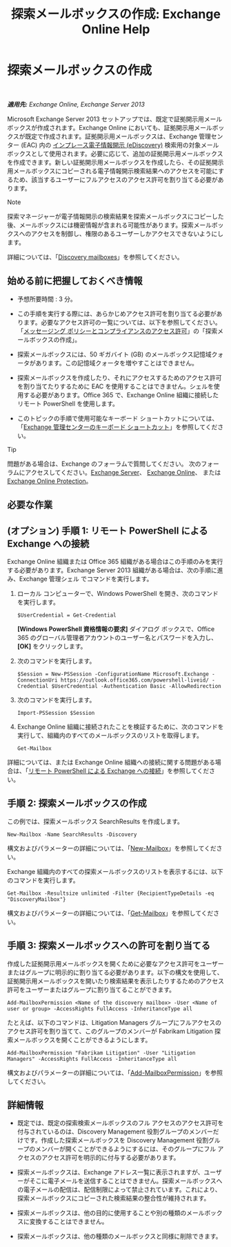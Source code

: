 ﻿---
title: '探索メールボックスの作成: Exchange Online Help'
TOCTitle: 探索メールボックスの作成
ms:assetid: bc20285d-35e2-4e49-9bd3-38abf96114ba
ms:mtpsurl: https://technet.microsoft.com/ja-jp/library/Dd638177(v=EXCHG.150)
ms:contentKeyID: 49896443
ms.date: 05/22/2018
mtps_version: v=EXCHG.150
ms.translationtype: HT
---

# 探索メールボックスの作成

 

_**適用先:** Exchange Online, Exchange Server 2013_

Microsoft Exchange Server 2013 セットアップでは、既定で証拠開示用メールボックスが作成されます。Exchange Online においても、証拠開示用メールボックスが既定で作成されます。証拠開示用メールボックスは、Exchange 管理センター (EAC) 内の [インプレース電子情報開示 (eDiscovery)](in-place-ediscovery-exchange-2013-help.md) 検索用の対象メールボックスとして使用されます。必要に応じて、追加の証拠開示用メールボックスを作成できます。新しい証拠開示用メールボックスを作成したら、その証拠開示用メールボックスにコピーされる電子情報開示検索結果へのアクセスを可能にするため、該当するユーザーにフルアクセスのアクセス許可を割り当てる必要があります。


> [!NOTE]
> 探索マネージャーが電子情報開示の検索結果を探索メールボックスにコピーした後、メールボックスには機密情報が含まれる可能性があります。探索メールボックスへのアクセスを制御し、権限のあるユーザーしかアクセスできないようにします。



詳細については、「[Discovery mailboxes](in-place-ediscovery-exchange-2013-help.md)」を参照してください。

## 始める前に把握しておくべき情報

  - 予想所要時間 : 3 分。

  - この手順を実行する際には、あらかじめアクセス許可を割り当てる必要があります。必要なアクセス許可の一覧については、以下を参照してください。「[メッセージング ポリシーとコンプライアンスのアクセス許可](messaging-policy-and-compliance-permissions-exchange-2013-help.md)」の「探索メールボックスの作成」。

  - 探索メールボックスには、50 ギガバイト (GB) のメールボックス記憶域クォータがあります。この記憶域クォータを増やすことはできません。

  - 探索メールボックスを作成したり、それにアクセスするためのアクセス許可を割り当てたりするために EAC を使用することはできません。シェルを使用する必要があります。Office 365 で、Exchange Online 組織に接続したリモート PowerShell を使用します。

  - このトピックの手順で使用可能なキーボード ショートカットについては、「[Exchange 管理センターのキーボード ショートカット](keyboard-shortcuts-in-the-exchange-admin-center-exchange-online-protection-help.md)」を参照してください。


> [!TIP]
> 問題がある場合は、Exchange のフォーラムで質問してください。 次のフォーラムにアクセスしてください。<A href="https://go.microsoft.com/fwlink/p/?linkid=60612">Exchange Server</A>、 <A href="https://go.microsoft.com/fwlink/p/?linkid=267542">Exchange Online</A>、 または <A href="https://go.microsoft.com/fwlink/p/?linkid=285351">Exchange Online Protection</A>。



## 必要な作業

## (オプション) 手順 1: リモート PowerShell による Exchange への接続

Exchange Online 組織または Office 365 組織がある場合はこの手順のみを実行する必要があります。Exchange Server 2013 組織がある場合は、次の手順に進み、Exchange 管理シェル でコマンドを実行します。

1.  ローカル コンピューターで、Windows PowerShell を開き、次のコマンドを実行します。
    
        $UserCredential = Get-Credential
    
    **\[Windows PowerShell 資格情報の要求\]** ダイアログ ボックスで、Office 365 のグローバル管理者アカウントのユーザー名とパスワードを入力し、**\[OK\]** をクリックします。

2.  次のコマンドを実行します。
    
        $Session = New-PSSession -ConfigurationName Microsoft.Exchange -ConnectionUri https://outlook.office365.com/powershell-liveid/ -Credential $UserCredential -Authentication Basic -AllowRedirection

3.  次のコマンドを実行します。
    
        Import-PSSession $Session

4.  Exchange Online 組織に接続されたことを検証するために、次のコマンドを実行して、組織内のすべてのメールボックスのリストを取得します。
    
        Get-Mailbox

詳細については、または Exchange Online 組織への接続に関する問題がある場合は、「[リモート PowerShell による Exchange への接続](https://go.microsoft.com/fwlink/p/?linkid=517283)」を参照してください。

## 手順 2: 探索メールボックスの作成

この例では、探索メールボックス SearchResults を作成します。

    New-Mailbox -Name SearchResults -Discovery 

構文およびパラメーターの詳細については、「[New-Mailbox](https://technet.microsoft.com/ja-jp/library/aa997663\(v=exchg.150\))」を参照してください。

Exchange 組織内のすべての探索メールボックスのリストを表示するには、以下のコマンドを実行します。

    Get-Mailbox -Resultsize unlimited -Filter {RecipientTypeDetails -eq "DiscoveryMailbox"}

構文およびパラメーターの詳細については、「[Get-Mailbox](https://technet.microsoft.com/ja-jp/library/bb123685\(v=exchg.150\))」を参照してください。

## 手順 3: 探索メールボックスへの許可を割り当てる

作成した証拠開示用メールボックスを開くために必要なアクセス許可をユーザーまたはグループに明示的に割り当てる必要があります。以下の構文を使用して、証拠開示用メールボックスを開いたり検索結果を表示したりするためのアクセス許可をユーザーまたはグループに割り当てることができます。

    Add-MailboxPermission <Name of the discovery mailbox> -User <Name of user or group> -AccessRights FullAccess -InheritanceType all

たとえば、以下のコマンドは、Litigation Managers グループにフルアクセスのアクセス許可を割り当てて、このグループのメンバーが Fabrikam Litigation 探索メールボックスを開くことができるようにします。

    Add-MailboxPermission "Fabrikam Litigation" -User "Litigation Managers" -AccessRights FullAccess -InheritanceType all

構文およびパラメーターの詳細については、「[Add-MailboxPermission](https://technet.microsoft.com/ja-jp/library/bb124097\(v=exchg.150\))」を参照してください。

## 詳細情報

  - 既定では、既定の探索検索メールボックスのフル アクセスのアクセス許可を付与されているのは、Discovery Management 役割グループのメンバーだけです。作成した探索メールボックスを Discovery Management 役割グループのメンバーが開くことができるようにするには、そのグループにフル アクセスのアクセス許可を明示的に付与する必要があります。

  - 探索メールボックスは、Exchange アドレス一覧に表示されますが、ユーザーがそこに電子メールを送信することはできません。探索メールボックスへの電子メールの配信は、配信制限によって禁止されています。これにより、探索メールボックスにコピーされた検索結果の整合性が維持されます。

  - 探索メールボックスは、他の目的に使用することや別の種類のメールボックスに変換することはできません。

  - 探索メールボックスは、他の種類のメールボックスと同様に削除できます。

